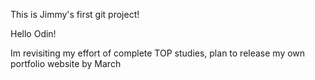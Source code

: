 This is Jimmy's first git project!

Hello Odin!

Im revisiting my effort of complete TOP studies, plan to release my own portfolio website by March